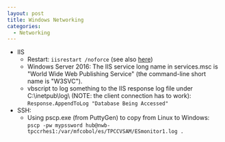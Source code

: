```yaml
---
layout: post
title: Windows Networking
categories:
  - Networking
---
```

* IIS
  * Restart: `iisrestart /noforce` (see also [here](https://learning.oreilly.com/library/view/windows-server-cookbook/0596006330/ch12s03.html))
  * Windows Server 2016: The IIS service long name in services.msc is "World Wide Web Publishing Service" (the command-line short name is "W3SVC").
  * vbscript to log something to the IIS response log file under C:\inetpub\log\ (NOTE: the client connection has to work):   
  `Response.AppendToLog "Database Being Accessed"` 
* SSH:
  * Using pscp.exe (from PuttyGen) to copy from Linux to Windows:  
  `pscp -pw mypssword hub@nwb-tpccrhes1:/var/mfcobol/es/TPCCVSAM/ESmonitor1.log .` 
